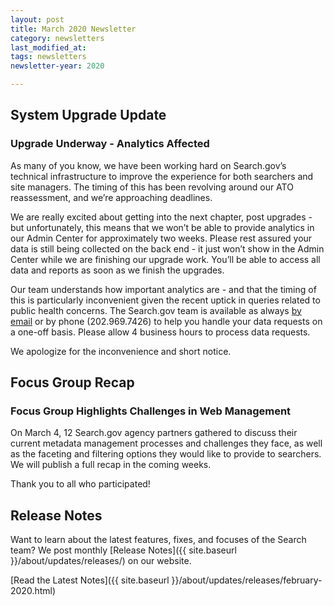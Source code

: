 ```yaml
---
layout: post
title: March 2020 Newsletter
category: newsletters
last_modified_at: 
tags: newsletters
newsletter-year: 2020

---
```

## System Upgrade Update

### Upgrade Underway - Analytics Affected

As many of you know, we have been working hard on Search.gov’s technical infrastructure to improve the experience for both searchers and site managers. The timing of this has been revolving around our ATO reassessment, and we’re approaching deadlines.

We are really excited about getting into the next chapter, post upgrades - but unfortunately, this means that we won’t be able to provide analytics in our Admin Center for approximately two weeks. Please rest assured your data is still being collected on the back end - it just won’t show in the Admin Center while we are finishing our upgrade work. You’ll be able to access all data and reports as soon as we finish the upgrades.

Our team understands how important analytics are - and that the timing of this is particularly inconvenient given the recent uptick in queries related to public health concerns. The Search.gov team is available as always <a href="mailto:search@gsa.gov">by email</a> or by phone (202.969.7426) to help you handle your data requests on a one-off basis. Please allow 4 business hours to process data requests.

We apologize for the inconvenience and short notice.

## Focus Group Recap
### Focus Group Highlights Challenges in Web Management
On March 4, 12 Search.gov agency partners gathered to discuss their current metadata management processes and challenges they face, as well as the faceting and filtering options they would like to provide to searchers. We will publish a full recap in the coming weeks.

Thank you to all who participated!

## Release Notes

Want to learn about the latest features, fixes, and focuses of the Search team? We post monthly [Release Notes]({{ site.baseurl }}/about/updates/releases/) on our website.

[Read the Latest Notes]({{ site.baseurl }}/about/updates/releases/february-2020.html)